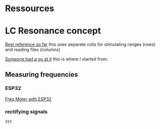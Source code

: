 # Ressources

# LC Resonance concept


[Best reference so far](https://www.chessprogramming.org/DGT_Board) this uses separate colis for stimulating ranges (rows) and reading files (columns)

[Someone had a go at it](https://electronics.stackexchange.com/questions/551581/detecting-chess-pieces-on-the-board) this is where I started from.

## Measuring frequencies

### ESP32
[Freq Meter with ESP32](https://www.esp32.com/viewtopic.php?t=17018)

### rectifying signals
???

